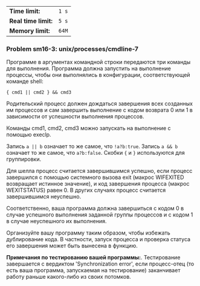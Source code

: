 |                      |       |
|----------------------|-------|
| **Time limit:**      | `1 s` |
| **Real time limit:** | `5 s` |
| **Memory limit:**    | `64M` |


### Problem sm16-3: unix/processes/cmdline-7

Программе в аргументах командной строки передаются три команды для выполнения. Программа должна
запустить на выполнение процессы, чтобы они выполнялись в конфигурации, соответствующей команде
shell:

    
    
    { cmd1 || cmd2 } && cmd3

Родительский процесс должен дождаться завершения всех созданных им процессов и сам завершить
выполнение с кодом возврата 0 или 1 в зависимости от успешности выполнения процессов.

Команды cmd1, cmd2, cmd3 можно запускать на выполнение с помощью execlp.

Запись `a || b` означает то же самое, что `!a?b:true`. Запись `a && b` означает то же самое, что
`a?b:false`. Скобки `{` и `}` используются для группировки.

Для шелла процесс считается завершившимся успешно, если процесс завершился с помощью системного
вызова exit (макрос WIFEXITED возвращает истинное значение), и код завершения процесса (макрос
WEXITSTATUS) равен 0. В других случаях процесс считается завершившимся неуспешно.

Соответственно, ваша программа должна завершиться с кодом 0 в случае успешного выполнения заданной
группы процессов и с кодом 1 в случае неуспешного их выполнения.

Организуйте вашу программу таким образом, чтобы избежать дублирование кода. В частности, запуск
процесса и проверка статуса его завершения может быть вынесена в функцию.

**Примечания по тестированию вашей программы:**. Тестирование завершается с вердиктом
'Synchronization error', если процесс-отец (то есть ваша программа, запускаемая на тестирование)
заканчивает работу раньше какого-либо из своих потомков.

